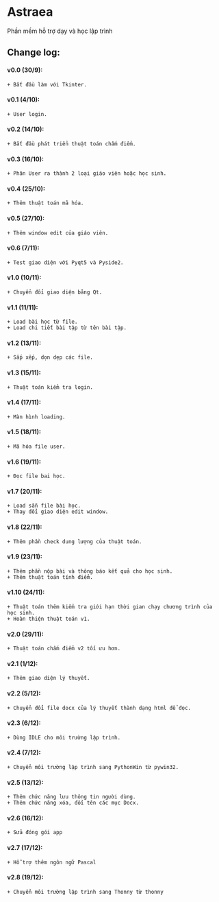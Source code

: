 # Astraea
Phần mềm hỗ trợ dạy và học lập trình

## Change log:
#### v0.0 (30/9):
	+ Bắt đầu làm với Tkinter.
#### v0.1 (4/10): 
	+ User login.
#### v0.2 (14/10): 
	+ Bắt đầu phát triển thuật toán chấm điểm.
#### v0.3 (16/10): 
	+ Phân User ra thành 2 loại giáo viên hoặc học sinh.
#### v0.4 (25/10): 
	+ Thêm thuật toán mã hóa.
#### v0.5 (27/10): 
	+ Thêm window edit của giáo viên.
#### v0.6 (7/11): 
	+ Test giao diện với Pyqt5 và Pyside2.
#### v1.0 (10/11): 
	+ Chuyển đổi giao diện bằng Qt.
#### v1.1 (11/11):
	+ Load bài học từ file. 
	+ Load chi tiết bài tập từ tên bài tập.
#### v1.2 (13/11): 
	+ Sắp xếp, dọn dẹp các file.
#### v1.3 (15/11): 
	+ Thuật toán kiểm tra login.
#### v1.4 (17/11): 
	+ Màn hình loading.
#### v1.5 (18/11): 
	+ Mã hóa file user.
#### v1.6 (19/11): 
	+ Đọc file bai học.
#### v1.7 (20/11):  
	+ Load sẵn file bài học.
	+ Thay đổi giao diện edit window.
#### v1.8 (22/11): 
	+ Thêm phần check dung lượng của thuật toán.
#### v1.9 (23/11): 
	+ Thêm phần nộp bài và thông báo kết quả cho học sinh.
	+ Thêm thuật toán tính điểm.
#### v1.10 (24/11): 
	+ Thuật toán thêm kiểm tra giới hạn thời gian chạy chương trình của học sinh.
	+ Hoàn thiện thuật toán v1.
#### v2.0 (29/11): 
	+ Thuật toán chấm điểm v2 tối ưu hơn.
#### v2.1 (1/12):
	+ Thêm giao diện lý thuyết.
#### v2.2 (5/12): 
	+ Chuyển đổi file docx của lý thuyết thành dạng html để đọc.
#### v2.3 (6/12):  
	+ Dùng IDLE cho môi trường lập trình.
#### v2.4 (7/12): 
	+ Chuyển môi trường lập trình sang PythonWin từ pywin32.
#### v2.5 (13/12): 
	+ Thêm chức năng lưu thông tin người dùng.
	+ Thêm chức năng xóa, đổi tên các mục Docx.
#### v2.6 (16/12):
	+ Sửa đóng gói app
#### v2.7 (17/12):
	+ Hỗ trợ thêm ngôn ngữ Pascal
#### v2.8 (19/12):
	+ Chuyển môi trường lập trình sang Thonny từ thonny